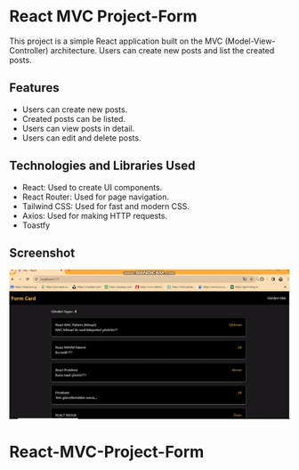 <h1>React MVC Project-Form</h1>

This project is a simple React application built on the MVC (Model-View-Controller) architecture. Users can create new posts and list the created posts.

<h2>Features</h2>

- Users can create new posts.
- Created posts can be listed.
- Users can view posts in detail.
- Users can edit and delete posts.

<h2>Technologies and Libraries Used</h2>

- React: Used to create UI components.
- React Router: Used for page navigation.
- Tailwind CSS: Used for fast and modern CSS.
- Axios: Used for making HTTP requests.
- Toastfy

<h2>Screenshot</h2>

![](/public/mvcform.gif)
# React-MVC-Project-Form
